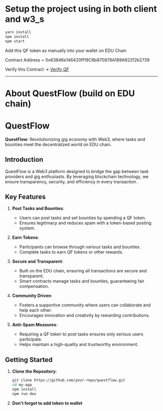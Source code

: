 # Setup the project using in both client and w3_s

```sh
yarn install
npm install
npm start
```
Add this QF token as manually into your wallet on EDU Chain

Contract Address = 0x63846e146420ff19C6b870878A189A922f2b2739

Verify this Contract -> [Verify QF](https://edu-chain-testnet.blockscout.com/token/0x63846e146420ff19C6b870878A189A922f2b2739)

---

# About QuestFlow (build on EDU chain)

# QuestFlow

**QuestFlow**: Revolutionizing gig economy with Web3, where tasks and bounties meet the decentralized world on EDU chain.

## Introduction
QuestFlow is a Web3 platform designed to bridge the gap between task providers and gig enthusiasts. By leveraging blockchain technology, we ensure transparency, security, and efficiency in every transaction.

## Key Features
1. **Post Tasks and Bounties**:
   - Users can post tasks and set bounties by spending a QF token.
   - Ensures legitimacy and reduces spam with a token-based posting system.

2. **Earn Tokens**:
   - Participants can browse through various tasks and bounties.
   - Complete tasks to earn QF tokens or other rewards.

3. **Secure and Transparent**:
   - Built on the EDU chain, ensuring all transactions are secure and transparent.
   - Smart contracts manage tasks and bounties, guaranteeing fair compensation.

4. **Community Driven**:
   - Fosters a supportive community where users can collaborate and help each other.
   - Encourages innovation and creativity by rewarding contributions.

5. **Anti-Spam Measures**:
   - Requiring a QF token to post tasks ensures only serious users participate.
   - Helps maintain a high-quality and trustworthy environment.

## Getting Started
1. **Clone the Repository**:
   ```sh
   git clone https://github.com/your-repo/questflow.git
   cd my-app
   npm install
   npm run dev
   ```

2. **Don't forget to add token to wallet**
